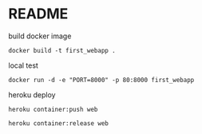 # README

build docker image

`docker build -t first_webapp .`

local test

`docker run -d -e "PORT=8000" -p 80:8000 first_webapp`

heroku deploy

`heroku container:push web`

`heroku container:release web`

